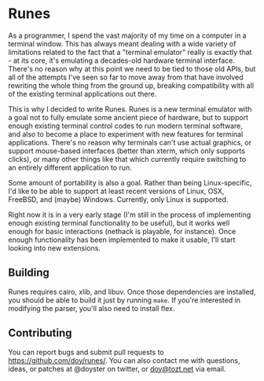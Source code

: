 Runes
=====

As a programmer, I spend the vast majority of my time on a computer in a
terminal window. This has always meant dealing with a wide variety of
limitations related to the fact that a "terminal emulator" really is exactly
that - at its core, it's emulating a decades-old hardware terminal interface.
There's no reason why at this point we need to be tied to those old APIs, but
all of the attempts I've seen so far to move away from that have involved
rewriting the whole thing from the ground up, breaking compatibility with all
of the existing terminal applications out there.

This is why I decided to write Runes. Runes is a new terminal emulator with a
goal not to fully emulate some ancient piece of hardware, but to support
enough existing terminal control codes to run modern terminal software, and
also to become a place to experiment with new features for terminal
applications. There's no reason why terminals can't use actual graphics, or
support mouse-based interfaces (better than xterm, which only supports
clicks), or many other things like that which currently require switching to
an entirely different application to run.

Some amount of portability is also a goal. Rather than being Linux-specific,
I'd like to be able to support at least recent versions of Linux, OSX,
FreeBSD, and (maybe) Windows. Currently, only Linux is supported.

Right now it is in a very early stage (I'm still in the process of
implementing enough existing terminal functionality to be useful), but it
works well enough for basic interactions (nethack is playable, for instance).
Once enough functionality has been implemented to make it usable, I'll start
looking into new extensions.

Building
--------
Runes requires cairo, xlib, and libuv. Once those dependencies are installed,
you should be able to build it just by running `make`. If you're interested in
modifying the parser, you'll also need to install flex.

Contributing
------------
You can report bugs and submit pull requests to https://github.com/doy/runes/.
You can also contact me with questions, ideas, or patches at @doyster on
twitter, or doy@tozt.net via email.
